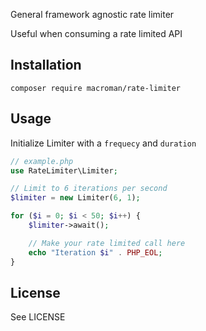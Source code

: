 General framework agnostic rate limiter

Useful when consuming a rate limited API

## Installation

```
composer require macroman/rate-limiter
```

## Usage

Initialize Limiter with a `frequecy` and `duration`

```php
// example.php
use RateLimiter\Limiter;

// Limit to 6 iterations per second
$limiter = new Limiter(6, 1);

for ($i = 0; $i < 50; $i++) {
    $limiter->await();

    // Make your rate limited call here
    echo "Iteration $i" . PHP_EOL;
}
```

## License

See LICENSE
